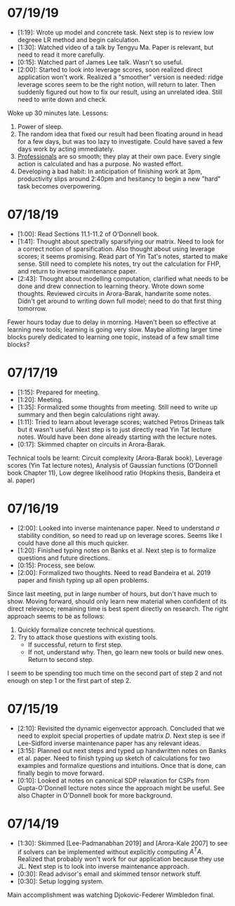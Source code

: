 # 07/19/19

- \[1:19\]: Wrote up model and concrete task. Next step is to review low degreee LR method and begin calculation.
- \[1:30\]: Watched video of a talk by Tengyu Ma. Paper is relevant, but need to read it more carefully.
- \[0:15\]: Watched part of James Lee talk. Wasn't so useful.
- \[2:00\]: Started to look into leverage scores, soon realized direct application won't work. Realized a "smoother" version is needed: ridge leverage scores seem to be the right notion, will return to later. Then suddenly figured out how to fix our result, using an unrelated idea. Still need to write down and check.

Woke up 30 minutes late. Lessons:

1. Power of sleep.
2. The random idea that fixed our result had been floating around in head for a few days, but was too lazy to investigate. Could have saved a few days work by acting immediately.
3. [Professionals](https://www.youtube.com/watch?v=9Bnl6jMwGfQ) are so smooth; they play at their own pace. Every single action is calculated and has a purpose. No wasted effort.
4. Developing a bad habit: In anticipation of finishing work at 3pm, productivity slips around 2:40pm and hesitancy to begin a new "hard" task becomes overpowering.

# 07/18/19

- \[1:00\]: Read Sections 11.1-11.2 of O'Donnell book.
- \[1:41\]: Thought about spectrally sparsifying our matrix.  Need to look for a correct notion of sparsification. Also thought about using leverage scores; it seems promising. Read part of Yin Tat's notes, started to make sense. Still need to complete his notes, try out the calculation for FHP, and return to inverse maintenance paper.
- \[2:43\]: Thought about modelling computation, clarified what needs to be done and drew connection to learning theory. Wrote down some thoughts. Reviewed circuits in Arora-Barak, handwrite some notes. Didn't get around to writing down full model; need to do that first thing tomorrow.


Fewer hours today due to delay in morning. Haven't been so effective at learning new tools; learning is going very slow. Maybe allotting larger time blocks purely dedicated to learning one topic, instead of a few small time blocks?

# 07/17/19

- \[1:15\]: Prepared for meeting.
- \[1:20\]: Meeting.
- \[1:35\]: Formalized some thoughts from meeting. Still need to write up summary and then begin calculations right away.
- \[1:11\]: Tried to learn about leverage scores; watched Petros Drineas talk but it wasn't useful. Next step is to just directly read Yin Tat lecture notes. Would have been done already starting with the lecture notes.
- \[0:17\]: Skimmed chapter on circuits in Arora-Barak.

Technical tools be learnt: Circuit complexity (Arora-Barak book), Leverage scores (Yin Tat lecture notes), Analysis of Gaussian functions (O'Donnell book Chapter 11), Low degree likelihood ratio (Hopkins thesis, Bandeira et al. paper)

# 07/16/19

- \[2:00\]: Looked into inverse maintenance paper. Need to understand $\sigma$ stability condition, so need to read up on leverage scores. Seems like I could have done all this much quicker.
- \[1:20\]: Finished typing notes on Banks et al. Next step is to formalize questions and future directions.
- \[0:15\]: Process, see below.
- \[2:00\]: Formalized two thoughts. Need to read Bandeira et al. 2019 paper and finish typing up all open problems.

Since last meeting, put in large number of hours, but don't have much to show. Moving forward, should only learn new material when confident of its direct relevance; remaining time is best spent directly on research. The right approach seems to be as follows:

1. Quickly formalize concrete technical questions.
2. Try to attack those questions with existing tools.
    - If successful, return to first step.
    - If not, understand why. Then, go learn new tools or build new ones. Return to second step.

I seem to be spending too much time on the second part of step 2 and not enough on step 1 or the first part of step 2.
# 07/15/19

- \[2:10\]: Revisited the dynamic eigenvector approach. Concluded that we need to exploit special properties of update matrix $D$. Next step is see if Lee-Sidford inverse maintenance paper has any relevant ideas.
- \[3:15\]: Planned out next steps and typed up handwritten notes on Banks et al. paper. Need to finish typing up sketch of calculations for two examples and formalize questions and intuitions. Once that is done, can finally begin to move forward.
- \[0:10\]: Looked at notes on canonical SDP relaxation for CSPs from Gupta-O'Donnell lecture notes since the approach might be useful. See also Chapter in O'Donnell book for more background.

# 07/14/19

- \[1:30\]: Skimmed \[Lee-Padmanabhan 2019\] and \[Arora-Kale 2007\] to see if solvers can be implemented without explicitly computing $A^T A$. Realized that probably won't work for our application because they use JL. Next step is to look into inverse maintenance approach.
- \[0:30\]: Read advisor's email and skimmed tensor network stuff.
- \[0:30\]: Setup logging system.

Main accomplishment was watching Djokovic-Federer Wimbledon final.
